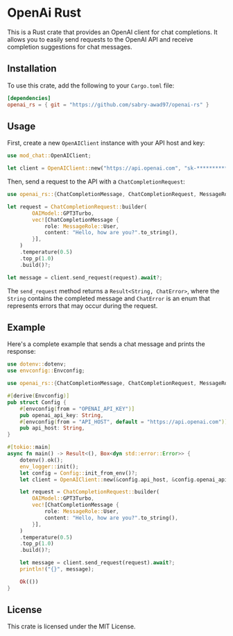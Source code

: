 # OpenAi Rust

This is a Rust crate that provides an OpenAI client for chat completions. It allows you to easily send requests to the OpenAI API and receive completion suggestions for chat messages.

## Installation

To use this crate, add the following to your `Cargo.toml` file:

```toml
[dependencies]
openai_rs = { git = "https://github.com/sabry-awad97/openai-rs" }
```

## Usage

First, create a new `OpenAIClient` instance with your API host and key:

```rs
use mod_chat::OpenAIClient;

let client = OpenAIClient::new("https://api.openai.com", "sk-***********");
```

Then, send a request to the API with a `ChatCompletionRequest`:

```rs
use openai_rs::{ChatCompletionMessage, ChatCompletionRequest, MessageRole, OAIModel};

let request = ChatCompletionRequest::builder(
        OAIModel::GPT3Turbo,
        vec![ChatCompletionMessage {
            role: MessageRole::User,
            content: "Hello, how are you?".to_string(),
        }],
    )
    .temperature(0.5)
    .top_p(1.0)
    .build()?;

let message = client.send_request(request).await?;
```

The `send_request` method returns a `Result<String, ChatError>`, where the `String` contains the completed message and `ChatError` is an enum that represents errors that may occur during the request.

## Example

Here's a complete example that sends a chat message and prints the response:

```rs
use dotenv::dotenv;
use envconfig::Envconfig;

use openai_rs::{ChatCompletionMessage, ChatCompletionRequest, MessageRole, OAIModel, OpenAIClient};

#[derive(Envconfig)]
pub struct Config {
    #[envconfig(from = "OPENAI_API_KEY")]
    pub openai_api_key: String,
    #[envconfig(from = "API_HOST", default = "https://api.openai.com")]
    pub api_host: String,
}

#[tokio::main]
async fn main() -> Result<(), Box<dyn std::error::Error>> {
    dotenv().ok();
    env_logger::init();
    let config = Config::init_from_env()?;
    let client = OpenAIClient::new(&config.api_host, &config.openai_api_key);

    let request = ChatCompletionRequest::builder(
        OAIModel::GPT3Turbo,
        vec![ChatCompletionMessage {
            role: MessageRole::User,
            content: "Hello, how are you?".to_string(),
        }],
    )
    .temperature(0.5)
    .top_p(1.0)
    .build()?;

    let message = client.send_request(request).await?;
    println!("{}", message);

    Ok(())
}
```

## License

This crate is licensed under the MIT License.
